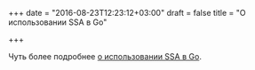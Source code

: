 +++
date = "2016-08-23T12:23:12+03:00"
draft = false
title = "О использовании SSA в Go"

+++

<p>Чуть более подробнее <a href="https://sillymon.ch/posts/SSAinGo1.7.html">о использовании SSA в Go</a>.</p>

